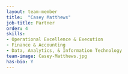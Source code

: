 ```yaml
---
layout: team-member
title:  "Casey Matthews"
job-title: Partner
order: 4
skills:
- Operational Excellence & Execution
- Finance & Accounting
- Data, Analytics, & Information Technology
team-image: Casey-Matthews.jpg
has-bio: Y
---
```

